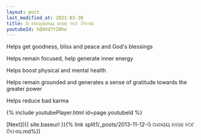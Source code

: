 ```yaml
---
layout: post
last_modified_at: 2021-03-30
title: ଓଁ ମହଦ୍ଧାରୟେ ନମାହ ୧୦୮ ଟିମଏସ
youtubeId: hQdVd7Y2Oho
---
```

 
 
Helps get goodness, bliss and peace and God's blessings
 
Helps remain focused, help generate inner energy 
 
Helps boost physical and mental health 
 
Helps remain grounded and generates a sense of gratitude towards the greater power 
 
Helps reduce bad karma
 
 
 
 


{% include youtubePlayer.html id=page.youtubeId %}
 
[Next]({{ site.baseurl }}{% link  split1/_posts/2013-11-12-ଓଁ ଅଣଲାୟ ନମାହ ୧୦୮ ଟିମଏସ.md%})
 
